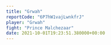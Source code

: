 ```yaml
---
title: "Grwah"
reportCode: "6P7hW1vajLwnkfrJ"
player: "Grwah"
fight: "Prince Malchezaar"
date: 2021-10-01T19:23:51.380000+00:00
---
```


